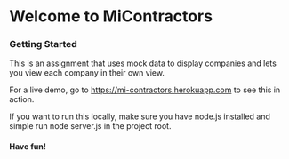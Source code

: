 <h1>Welcome to MiContractors</h1>
<h3>Getting Started</h3>
<p>This is an assignment that uses mock data to display companies and lets you view each company in their own view.</p>
<p>For a live demo, go to <a href="https://mi-contractors.herokuapp.com">https://mi-contractors.herokuapp.com</a> to see this in action. </p>
<p>If you want to run this locally, make sure you have node.js installed and simple run node server.js in the project root.</p>
<h4>Have fun!</h4>

